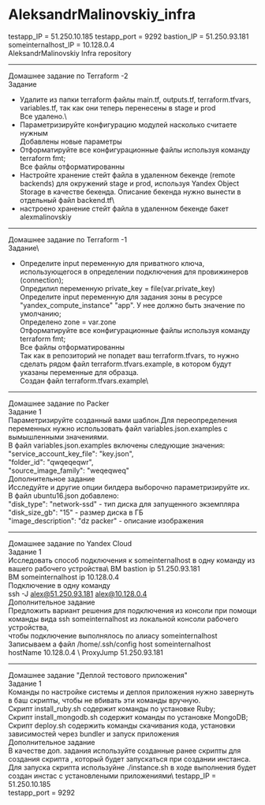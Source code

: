 # AleksandrMalinovskiy_infra
testapp_IP = 51.250.10.185
testapp_port = 9292
bastion_IP = 51.250.93.181\
someinternalhost_IP = 10.128.0.4\
AleksandrMalinovskiy Infra repository 
____________
Домашнее задание по Terraform -2\
Задание
- Удалите из папки terraform файлы main.tf, outputs.tf, terraform.tfvars, variables.tf, так как они теперь перенесены в stage и prod\
Все удалено.\
- Параметризируйте конфигурацию модулей насколько считаете нужным\
Добавлены новые параметры
- Отформатируйте все конфигурационные файлы используя команду terraform fmt;\
Все файлы отформатированны
- Настройте хранение стейт файла в удаленном бекенде (remote backends) для окружений stage и prod,
 используя Yandex Object Storage в качестве бекенда. Описание бекенда нужно вынести в отдельный файл backend.tf\
- настроено хранение стeйт файла в удаленном бекенде бакет alexmalinovskiy
________________
Домашнее задание по Terraform -1\
Задание\
- Определите input переменную для приватного ключа, использующегося в определении подключения для
провижинеров (connection); \
Опредилил переменную private_key = file(var.private_key)\
Определите input переменную для задания зоны в ресурсе "yandex_compute_instance" "app". У нее должно быть значение
по умолчанию; \
Определено zone = var.zone \
Отформатируйте все конфигурационные файлы используя команду terraform fmt;\
Все файлы отформатированны\
Так как в репозиторий не попадет ваш terraform.tfvars, то нужно сделать рядом файл terraform.tfvars.example, в
котором будут указаны переменные для образца.\
Создан файл terraform.tfvars.example\
________________
Домашнее задание по Packer\
Задание 1 \
Параметризируйте созданный вами шаблон.Для переопределения переменных нужно использовать файл variables.json.examples 
с вымышленными значениями. \
В файл variables.json.examples включены следующие значения: \
  "service_account_key_file": "key.json", \
  "folder_id": "qwqeqeqwr", \
  "source_image_family": "weqeqweq" \
Дополнительное задание \
Исследуйте и другие опции билдера выборочно параметризируйте их. \
В файл ubuntu16.json добавлено: \
  "disk_type": "network-ssd" - тип диска для запущенного экземпляра \
  "disk_size_gb": "15" - размер диска в ГБ \
  "image_description": "dz packer" - описание изображения 
________________
Домашнее задание по Yandex Cloud\
Задание 1 \
Исследовать способ подключения к someinternalhost в одну команду из вашего рабочего устройства\ 
ВМ bastion ip 51.250.93.181 \
ВМ someinternalhost ip 10.128.0.4 \
Подключение в одну команду \
ssh -J alex@51.250.93.181 alex@10.128.0.4 \
Дополнительное задание \
Предложить вариант решения для подключения из консоли при помощи команды вида ssh someinternalhost из локальной консоли рабочего устройства, \
чтобы подключение выполнялось по алиасу someinternalhost \
Записываем а файл /home/.ssh/config 
host someinternalhost\
hostName 10.128.0.4 \ 
ProxyJump 51.250.93.181 
_______________
Домашнее задание "Деплой тестового приложения"\
Задание 1\
Команды по настройке системы и деплоя приложения нужно завернуть в баш скрипты, чтобы не вбивать эти команды вручную.\
Скрипт install_ruby.sh содержит команды по установке Ruby;\
Скрипт install_mongodb.sh содержит команды по установке MongoDB;\
Скрипт deploy.sh содержить команды скачивания кода, установки зависимостей через bundler и запуск приложения\
Дополнительное задание\
В качестве доп. задания используйте созданные ранее скрипты для создания скрипта , который будет запускаться при создании инстанса.\
Для запуска скрипта используйне ./instance.sh в ходе выполнения будет создан инстас с установлеными приложениями\ 
testapp_IP = 51.250.10.185 \
testapp_port = 9292
